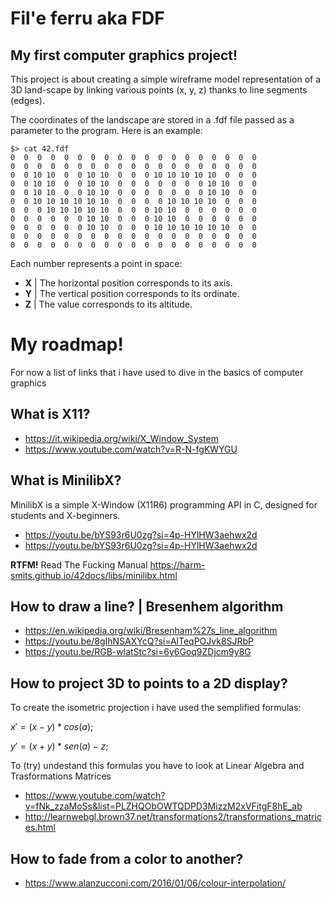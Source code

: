 # Fil'e ferru aka FDF
## My first computer graphics project!

This project is about creating a simple wireframe model representation of a 3D land-scape by linking various points (x, y, z) thanks to line segments (edges).

The coordinates of the landscape are stored in a .fdf file passed as a parameter to the program. Here is an example:
```
$> cat 42.fdf
0  0  0  0  0  0  0  0  0  0  0  0  0  0  0  0  0  0  0
0  0  0  0  0  0  0  0  0  0  0  0  0  0  0  0  0  0  0
0  0 10 10  0  0 10 10  0  0  0 10 10 10 10 10  0  0  0
0  0 10 10  0  0 10 10  0  0  0  0  0  0  0 10 10  0  0
0  0 10 10  0  0 10 10  0  0  0  0  0  0  0 10 10  0  0
0  0 10 10 10 10 10 10  0  0  0  0 10 10 10 10  0  0  0
0  0  0 10 10 10 10 10  0  0  0 10 10  0  0  0  0  0  0
0  0  0  0  0  0 10 10  0  0  0 10 10  0  0  0  0  0  0
0  0  0  0  0  0 10 10  0  0  0 10 10 10 10 10 10  0  0
0  0  0  0  0  0  0  0  0  0  0  0  0  0  0  0  0  0  0
0  0  0  0  0  0  0  0  0  0  0  0  0  0  0  0  0  0  0
```
Each number represents a point in space:
- **X** | The horizontal position corresponds to its axis.
- **Y** | The vertical position corresponds to its ordinate.
- **Z** | The value corresponds to its altitude.

# My roadmap!

For now a list of links that i have used to dive in the basics of computer graphics

## What is X11?

- https://it.wikipedia.org/wiki/X_Window_System
- https://www.youtube.com/watch?v=R-N-fgKWYGU

## What is MinilibX?
MinilibX is a simple X-Window (X11R6) programming API in C, designed for students and X-beginners.

- https://youtu.be/bYS93r6U0zg?si=4p-HYlHW3aehwx2d
- https://youtu.be/bYS93r6U0zg?si=4p-HYlHW3aehwx2d

**RTFM!** Read The Fucking Manual
https://harm-smits.github.io/42docs/libs/minilibx.html

## How to draw a line? | Bresenhem algorithm

- https://en.wikipedia.org/wiki/Bresenham%27s_line_algorithm
- https://youtu.be/8gIhNSAXYcQ?si=AlTeqPOJvk8SJRbP
- https://youtu.be/RGB-wlatStc?si=6y6Goq9ZDjcm9y8G

## How to project 3D to points to a 2D display?
To create the isometric projection i have used the semplified formulas:
  
$x′ = (x - y) * cos(a);$
  
$y' = (x + y) * sen(a) - z;$

To (try) undestand this formulas you have to look at Linear Algebra and Trasformations Matrices
- https://www.youtube.com/watch?v=fNk_zzaMoSs&list=PLZHQObOWTQDPD3MizzM2xVFitgF8hE_ab
- http://learnwebgl.brown37.net/transformations2/transformations_matrices.html

## How to fade from a color to another?
- https://www.alanzucconi.com/2016/01/06/colour-interpolation/
